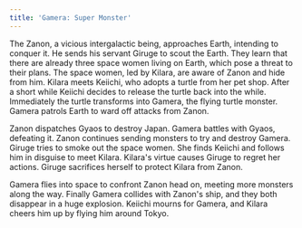 ```yaml
---
title: 'Gamera: Super Monster'
---
```


The Zanon, a vicious intergalactic being, approaches Earth, intending to conquer
it. He sends his servant Giruge to scout the Earth. They learn that there are
already three space women living on Earth, which pose a threat to their plans.
The space women, led by Kilara, are aware of Zanon and hide from him. Kilara
meets Keiichi, who adopts a turtle from her pet shop. After a short while
Keiichi decides to release the turtle back into the while. Immediately the
turtle transforms into Gamera, the flying turtle monster. Gamera patrols Earth
to ward off attacks from Zanon.

Zanon dispatches Gyaos to destroy Japan. Gamera battles with Gyaos, defeating
it. Zanon continues sending monsters to try and destroy Gamera. Giruge tries to
smoke out the space women. She finds Keiichi and follows him in disguise to meet
Kilara. Kilara's virtue causes Giruge to regret her actions. Giruge sacrifices
herself to protect Kilara from Zanon.

Gamera flies into space to confront Zanon head on, meeting more monsters along
the way. Finally Gamera collides with Zanon's ship, and they both disappear in a
huge explosion. Keiichi mourns for Gamera, and Kilara cheers him up by flying
him around Tokyo.
